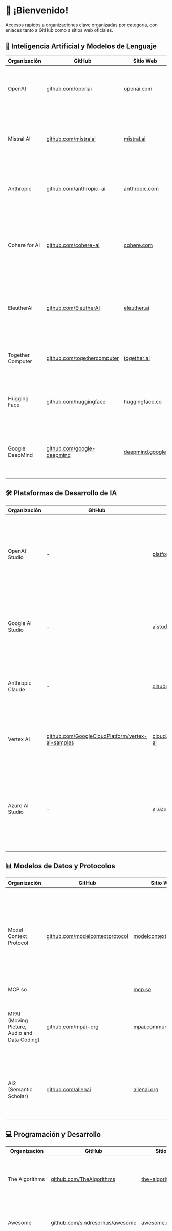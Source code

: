 # 👋 ¡Bienvenido!
Accesos rápidos a organizaciones clave organizadas por categoría, con enlaces tanto a GitHub como a sitios web oficiales.

## 🤖 Inteligencia Artificial y Modelos de Lenguaje

| Organización | GitHub | Sitio Web | Descripción |
|--------------|--------|-----------|-------------|
| OpenAI | [github.com/openai](https://github.com/openai) | [openai.com](https://openai.com) | Desarrolladores de ChatGPT y GPT-4. Ofrecen APIs para integrar IA generativa en aplicaciones. |
| Mistral AI | [github.com/mistralai](https://github.com/mistralai) | [mistral.ai](https://mistral.ai) | Empresa europea de IA que desarrolla modelos de lenguaje de código abierto como Mistral 7B y Mixtral. |
| Anthropic | [github.com/anthropic-ai](https://github.com/anthropic-ai) | [anthropic.com](https://www.anthropic.com) | Creadores de Claude. Enfocados en IA segura y alineada con valores humanos. |
| Cohere for AI | [github.com/cohere-ai](https://github.com/cohere-ai) | [cohere.com](https://cohere.com) | Plataforma de IA para empresas con modelos especializados en comprensión, generación y búsqueda semántica. |
| EleutherAI | [github.com/EleutherAI](https://github.com/EleutherAI) | [eleuther.ai](https://www.eleuther.ai) | Organización sin fines de lucro enfocada en investigación y desarrollo de modelos de IA de código abierto. |
| Together Computer | [github.com/togethercomputer](https://github.com/togethercomputer) | [together.ai](https://www.together.ai) | Plataforma para ejecutar, ajustar e implementar modelos de IA a escala. |
| Hugging Face | [github.com/huggingface](https://github.com/huggingface) | [huggingface.co](https://huggingface.co) | Plataforma colaborativa para compartir modelos, datasets y aplicaciones de IA. |
| Google DeepMind | [github.com/google-deepmind](https://github.com/google-deepmind) | [deepmind.google](https://deepmind.google) | División de investigación de IA de Google, creadores de AlphaGo, AlphaFold y Gemini. |

## 🛠️ Plataformas de Desarrollo de IA

| Organización | GitHub | Sitio Web | Descripción |
|--------------|--------|-----------|-------------|
| OpenAI Studio | - | [platform.openai.com](https://platform.openai.com) | Plataforma para desarrollar aplicaciones con los modelos GPT de OpenAI, incluyendo playground para pruebas y creación de asistentes personalizados. |
| Google AI Studio | - | [aistudio.google.com](https://aistudio.google.com) | Entorno para experimentar con los modelos Gemini de Google, crear prototipos y desarrollar aplicaciones de IA. |
| Anthropic Claude | - | [claude.ai](https://claude.ai) | Plataforma para interactuar con Claude y desarrollar aplicaciones usando la API de Anthropic. |
| Vertex AI | [github.com/GoogleCloudPlatform/vertex-ai-samples](https://github.com/GoogleCloudPlatform/vertex-ai-samples) | [cloud.google.com/vertex-ai](https://cloud.google.com/vertex-ai) | Plataforma de ML de Google Cloud para entrenar, ajustar e implementar modelos de IA a escala. |
| Azure AI Studio | - | [ai.azure.com](https://ai.azure.com) | Suite de herramientas de Microsoft para desarrollo de IA que incluye modelos de OpenAI, creación de flujos de trabajo y despliegue en Azure. |

## 📊 Modelos de Datos y Protocolos

| Organización | GitHub | Sitio Web | Descripción |
|--------------|--------|-----------|-------------|
| Model Context Protocol | [github.com/modelcontextprotocol](https://github.com/modelcontextprotocol) | [modelcontextprotocol.io](https://modelcontextprotocol.io) | Protocolo estándar para compartir contexto entre aplicaciones y modelos de IA. Útil para desarrolladores que quieren mejorar la comunicación entre diferentes sistemas de IA y aplicaciones. |
| MCP.so | | [mcp.so](https://mcp.so/) | |
| MPAI (Moving Picture, Audio and Data Coding) | [github.com/mpai-org](https://github.com/mpai-org) | [mpai.community](https://mpai.community) | Estándares para codificación de datos audiovisuales e IA. Útil para aplicaciones de procesamiento multimedia. |
| AI2 (Semantic Scholar) | [github.com/allenai](https://github.com/allenai) | [allenai.org](https://allenai.org) | Instituto Allen para IA, desarrolla herramientas para búsqueda semántica y procesamiento de texto científico. |


## 💻 Programación y Desarrollo

| Organización | GitHub | Sitio Web | Descripción |
|--------------|--------|-----------|-------------|
| The Algorithms | [github.com/TheAlgorithms](https://github.com/TheAlgorithms) | [the-algorithms.com](https://the-algorithms.com) | Implementaciones educativas de algoritmos y estructuras de datos en varios lenguajes de programación. |
| Awesome | [github.com/sindresorhus/awesome](https://github.com/sindresorhus/awesome) | [awesome.re](https://awesome.re) | Colección curada de listas "awesome" sobre diversos temas de programación y tecnología. |
| FreeCodeCamp | [github.com/freeCodeCamp](https://github.com/freeCodeCamp) | [freecodecamp.org](https://www.freecodecamp.org) | Plataforma gratuita para aprender desarrollo web y programación a través de cursos interactivos. |
| MDN Web Docs | [github.com/mdn](https://github.com/mdn) | [developer.mozilla.org](https://developer.mozilla.org) | Documentación completa sobre estándares web, JavaScript, CSS y HTML. |
| Stack Overflow | [github.com/stackoverflow](https://github.com/stackoverflow) | [stackoverflow.com](https://stackoverflow.com) | Plataforma de preguntas y respuestas para programadores, con millones de soluciones a problemas técnicos. |
| W3Schools | - | [w3schools.com](https://www.w3schools.com) | Tutoriales y referencias sobre lenguajes web como HTML, CSS, JavaScript, SQL y más. |

## 💻 Herramientas de Desarrollo

| Organización | GitHub | Sitio Web | Descripción |
|--------------|--------|-----------|-------------|
| GitHub | [github.com/github](https://github.com/github) | [github.com](https://github.com) | Plataforma de alojamiento de código y colaboración para control de versiones usando Git. |
| GitLab | [github.com/gitlab](https://github.com/gitlab) | [about.gitlab.com](https://about.gitlab.com) | Plataforma DevOps completa con repositorios Git, CI/CD, issues y más en una sola aplicación. |
| VS Code | [github.com/microsoft/vscode](https://github.com/microsoft/vscode) | [code.visualstudio.com](https://code.visualstudio.com) | Editor de código ligero y potente con soporte para debugging, control de versiones y extensiones. |

## 📊 Datos y Visualización

| Organización | GitHub | Sitio Web | Descripción |
|--------------|--------|-----------|-------------|
| Kaggle | [github.com/Kaggle](https://github.com/Kaggle) | [kaggle.com](https://www.kaggle.com) | Plataforma para competiciones de ciencia de datos, datasets públicos y notebooks colaborativos. |
| Data.gov | [github.com/GSA/data.gov](https://github.com/GSA/data.gov) | [data.gov](https://www.data.gov) | Portal oficial de datos abiertos del gobierno de EE.UU. con miles de datasets para análisis. |
| Tableau Public | [github.com/tableau](https://github.com/tableau) | [public.tableau.com](https://public.tableau.com) | Plataforma gratuita para crear y compartir visualizaciones de datos interactivas. |

## 📈 Trading Algorítmico y Finanzas Cuantitativas

| Organización | GitHub | Sitio Web | Descripción |
|--------------|--------|-----------|-------------|
| QuantConnect | [github.com/QuantConnect](https://github.com/QuantConnect) | [quantconnect.com](https://www.quantconnect.com) | Plataforma para desarrollo, backtesting y ejecución de algoritmos de trading en tiempo real. |
| Backtrader | [github.com/mementum/backtrader](https://github.com/mementum/backtrader) | [backtrader.com](https://www.backtrader.com) | Framework en Python para desarrollo y backtesting de estrategias de trading. |
| Freqtrade | [github.com/freqtrade/freqtrade](https://github.com/freqtrade/freqtrade) | [freqtrade.io](https://www.freqtrade.io) | Bot de trading de criptomonedas gratuito y de código abierto escrito en Python. |
| CCXT | [github.com/ccxt/ccxt](https://github.com/ccxt/ccxt) | [ccxt.com](https://ccxt.com) | Biblioteca para acceder a APIs de exchanges de criptomonedas con una interfaz unificada. |
| Jesse AI | [github.com/jesse-ai/jesse](https://github.com/jesse-ai/jesse) | [jesse.trade](https://jesse.trade) | Framework avanzado en Python para backtesting y trading de criptomonedas. |
| Zipline | [github.com/quantopian/zipline](https://github.com/quantopian/zipline) | - | Motor de backtesting en Python, anteriormente usado por Quantopian. |
| TA-Lib | [github.com/mrjbq7/ta-lib](https://github.com/mrjbq7/ta-lib) | [ta-lib.org](https://ta-lib.org) | Biblioteca de análisis técnico con más de 150 indicadores como RSI, MACD y Bollinger Bands. |








---


## Hi there 👋

<!--
**ankipanki99/ankipanki99** is a ✨ _special_ ✨ repository because its `README.md` (this file) appears on your GitHub profile.

Here are some ideas to get you started:

- 🔭 I’m currently working on ...
- 🌱 I’m currently learning ...
- 👯 I’m looking to collaborate on ...
- 🤔 I’m looking for help with ...
- 💬 Ask me about ...
- 📫 How to reach me: ...
- 😄 Pronouns: ...
- ⚡ Fun fact: ...
-->
